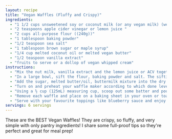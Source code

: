 ```yaml
---
layout: recipe
title: "Vegan Waffles (Fluffy and Crispy)"
ingredients:
  - "1 1/2 cups unsweetened soy or coconut milk (or any vegan milk) (were pretty thick, maybe add more milk)"
  - "2 teaspoons apple cider vinegar or lemon juice "
  - "2 cups all-purpose flour ((240g))"
  - "1 tablespoon baking powder"
  - "1/2 teaspoon sea salt"
  - "1 tablespoon brown sugar or maple syrup"
  - "1/4 cup melted coconut oil or melted vegan butter"
  - "1/2 teaspoon vanilla extract"
  - "fruits to serve or a dollop of vegan whipped cream"
instructions:
  - "Mix the nut milk, vanilla extract and the lemon juice or ACV together in a small bowl/measuring cup. Set aside for about 5 minutes - this will make the vegan buttermilk."
  - "In a large bowl, sift the flour, baking powder and salt. The sifting really helps to make the waffles fluffy."
  - "Add the sugar, melted butter/oil, buttermilk mixture into the dry ingredients and using a spatula, gently mix the batter until JUST combined. It's okay (and normal) to have some lumps. The batter should be thick and scoopable."
  - "Turn on and preheat your waffle maker according to which done level that you want. I set mine to about medium because I like mine crisp and golden but also very fluffy."
  - "Using a ½ cup (125mL) measuring cup, scoop out some batter and pour/spread into the middle of the greased waffle maker. You don’t need to push it to the edges. Close and let cook until the steam has COMPLETELY stopped from the waffle maker. Don't open it before the steam is finished!"
  - "Remove each waffle and place on a baking sheet in your oven or toaster oven on \"warm\" or 200F/95C to keep warm and crispy until finished with the entire batter. Continue with the rest of the batter."
  - "Serve with your favourite toppings like blueberry sauce and enjoy!"
servings: 6 servings
---
```


These are the BEST Vegan Waffles! They are crispy, so fluffy, and very simple with only pantry ingredients! I share some full-proof tips so they're perfect and great for meal prep!

